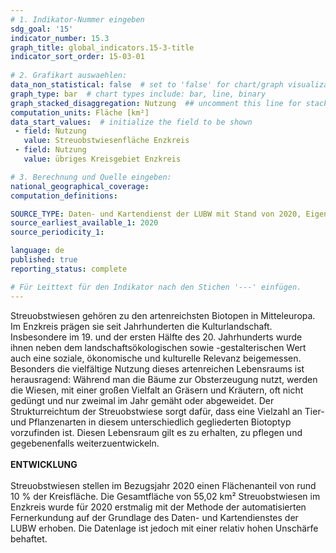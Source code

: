 ```yaml
---
# 1. Indikator-Nummer eingeben 
sdg_goal: '15'
indicator_number: 15.3
graph_title: global_indicators.15-3-title
indicator_sort_order: 15-03-01
 
# 2. Grafikart auswaehlen: 
data_non_statistical: false  # set to 'false' for chart/graph visualization 
graph_type: bar  # chart types include: bar, line, binary 
graph_stacked_disaggregation: Nutzung  ## uncomment this line for stacked bars. eplace 'Geschlecht' with the field of aggregation. 
computation_units: Fläche [km²] 
data_start_values:  # initialize the field to be shown  
 - field: Nutzung 
   value: Streuobstwiesenfläche Enzkreis
 - field: Nutzung 
   value: übriges Kreisgebiet Enzkreis

# 3. Berechnung und Quelle eingeben: 
national_geographical_coverage: 
computation_definitions: 

SOURCE_TYPE: Daten- und Kartendienst der LUBW mit Stand von 2020, Eigene Berechnung im Vermessungs- und Flurneuordnungsamt des Enzkreises, eigene Darstellung
source_earliest_available_1: 2020
source_periodicity_1: 

language: de   
published: true 
reporting_status: complete

# Für Leittext für den Indikator nach den Stichen '---' einfügen. 
---
```

Streuobstwiesen gehören zu den artenreichsten Biotopen in Mitteleuropa. Im Enzkreis prägen sie seit Jahrhunderten die Kulturlandschaft. Insbesondere im 19. und der ersten Hälfte des 20. Jahrhunderts wurde ihnen neben dem landschaftsökologischen sowie -gestalterischen Wert auch eine soziale, ökonomische und kulturelle Relevanz beigemessen. Besonders die vielfältige Nutzung dieses artenreichen Lebensraums ist herausragend: Während man die Bäume zur Obsterzeugung nutzt, werden die Wiesen, mit einer großen Vielfalt an Gräsern und Kräutern, oft nicht gedüngt und nur zweimal im Jahr gemäht oder abgeweidet. Der Strukturreichtum der Streuobstwiese sorgt dafür, dass eine Vielzahl an Tier- und Pflanzenarten in diesem unterschiedlich gegliederten Biotoptyp vorzufinden ist. Diesen Lebensraum gilt es zu erhalten, zu pflegen und gegebenenfalls weiterzuentwickeln. <br>
<br>
**ENTWICKLUNG** <br>
<br>
Streuobstwiesen stellen im Bezugsjahr 2020 einen Flächenanteil von rund 10 % der Kreisfläche. Die Gesamtfläche von 55,02 km² Streuobstwiesen im Enzkreis wurde für 2020 erstmalig mit der Methode der automatisierten Fernerkundung auf der Grundlage des Daten- und Kartendienstes der LUBW erhoben. Die Datenlage ist jedoch mit einer relativ hohen Unschärfe behaftet.
